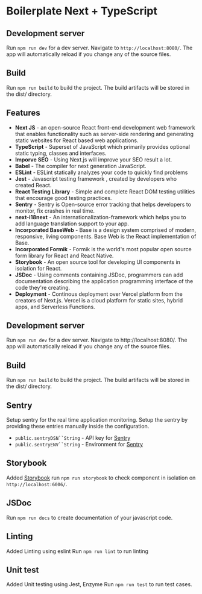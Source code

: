 # Boilerplate Next + TypeScript

## Development server

Run `npm run dev` for a dev server. Navigate to `http://localhost:8080/`. The app will automatically reload if you change any of the source files.

## Build

Run `npm run build` to build the project. The build artifacts will be stored in the dist/ directory.

## Features

- **Next JS** - an open-source React front-end development web framework that enables functionality such as server-side rendering and generating static websites for React based web applications.
- **TypeScript** - Superset of JavaScript which primarily provides optional static typing, classes and interfaces.
- **Imporve SEO** - Using Next.js will improve your SEO result a lot.
- **Babel** - The compiler for next generation JavaScript.
- **ESLint** - ESLint statically analyzes your code to quickly find problems
- **Jest** - Javascript testing framework , created by developers who created React.
- **React Testing Library** - Simple and complete React DOM testing utilities that encourage good testing practices.
- **Sentry** - Sentry is Open-source error tracking that helps developers to monitor, fix crashes in real time.
- **next-i18next** - An internationalization-framework which helps you to add language translation support to your app.
- **Incorporated BaseWeb** - Base is a design system comprised of modern, responsive, living components. Base Web is the React implementation of Base.
- **Incorporated Formik** - Formik is the world's most popular open source form library for React and React Native.
- **Storybook** - An open source tool for developing UI components in isolation for React.
- **JSDoc** - Using comments containing JSDoc, programmers can add documentation describing the application programming interface of the code they're creating.
- **Deployment** - Continous deployment over Vercel platform from the creators of Next.js. Vercel is a cloud platform for static sites, hybrid apps, and Serverless Functions.

## Development server

Run `npm run dev` for a dev server. Navigate to http://localhost:8080/. The app will automatically reload if you change any of the source files.

## Build

Run `npm run build` to build the project. The build artifacts will be stored in the dist/ directory.

## Sentry

Setup sentry for the real time application monitoring. Setup the sentry by providing these entries manually inside the configuration.

- ` public.sentryDSN``String ` - API key for [Sentry](https://docs.sentry.io/)
- ` public.sentryENV``String ` - Environment for [Sentry](https://docs.sentry.io/)

## Storybook

Added [Storybook](https://storybook.js.org/docs/react/get-started/introduction) run `npm run storybook` to check component in isolation on `http://localhost:6006/`.

## JSDoc

Run `npm run docs` to create documentation of your javascript code.

## Linting

Added Linting using eslint Run `npm run lint` to run linting

## Unit test

Added Unit testing using Jest, Enzyme Run `npm run test` to run test cases.
